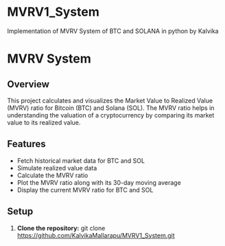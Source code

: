 # MVRV1_System
Implementation of MVRV System of BTC and SOLANA in python by Kalvika
# MVRV System

## Overview

This project calculates and visualizes the Market Value to Realized Value (MVRV) ratio for Bitcoin (BTC) and Solana (SOL). The MVRV ratio helps in understanding the valuation of a cryptocurrency by comparing its market value to its realized value.

## Features

- Fetch historical market data for BTC and SOL
- Simulate realized value data
- Calculate the MVRV ratio
- Plot the MVRV ratio along with its 30-day moving average
- Display the current MVRV ratio for BTC and SOL

## Setup

1. **Clone the repository:**
   git clone https://github.com/KalvikaMallarapu/MVRV1_System.git

